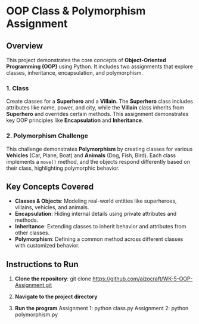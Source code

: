# OOP Class & Polymorphism Assignment

## Overview

This project demonstrates the core concepts of **Object-Oriented Programming (OOP)** using Python. It includes two assignments that explore classes, inheritance, encapsulation, and polymorphism.

### 1. **Class**  
Create classes for a **Superhero** and a **Villain**. The **Superhero** class includes attributes like name, power, and city, while the **Villain** class inherits from **Superhero** and overrides certain methods. This assignment demonstrates key OOP principles like **Encapsulation** and **Inheritance**.

### 2. **Polymorphism Challenge**  
This challenge demonstrates **Polymorphism** by creating classes for various **Vehicles** (Car, Plane, Boat) and **Animals** (Dog, Fish, Bird). Each class implements a `move()` method, and the objects respond differently based on their class, highlighting polymorphic behavior.

## Key Concepts Covered
- **Classes & Objects**: Modeling real-world entities like superheroes, villains, vehicles, and animals.
- **Encapsulation**: Hiding internal details using private attributes and methods.
- **Inheritance**: Extending classes to inherit behavior and attributes from other classes.
- **Polymorphism**: Defining a common method across different classes with customized behavior.

## Instructions to Run

1. **Clone the repository**:
  git clone https://github.com/aizocraft/WK-5-OOP-Assignment.git

2. **Navigate to the project directory**

3. **Run the program**
   Assignment 1: python class.py
   Assignment 2: python polymorphism.py
